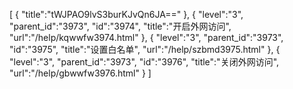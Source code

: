 [
	{
		"title":"tWJPAO9lvS3burKJvQn6JA=="
	},
	{
		"level":"3",
		"parent_id":"3973",
		"id":"3974",
		"title":"开启外网访问",
		"url":"/help/kqwwfw3974.html"
	},
	{
		"level":"3",
		"parent_id":"3973",
		"id":"3975",
		"title":"设置白名单",
		"url":"/help/szbmd3975.html"
	},
	{
		"level":"3",
		"parent_id":"3973",
		"id":"3976",
		"title":"关闭外网访问",
		"url":"/help/gbwwfw3976.html"
	}
]